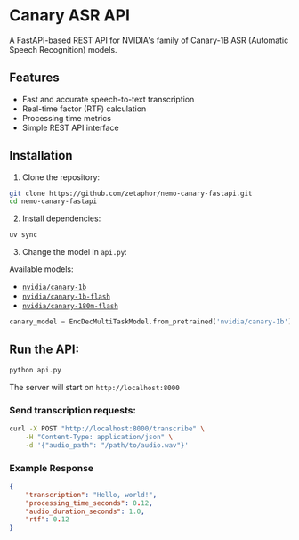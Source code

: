 # Canary ASR API

A FastAPI-based REST API for NVIDIA's family of Canary-1B ASR (Automatic Speech Recognition) models.

## Features

- Fast and accurate speech-to-text transcription
- Real-time factor (RTF) calculation
- Processing time metrics
- Simple REST API interface

## Installation

1. Clone the repository:

```bash
git clone https://github.com/zetaphor/nemo-canary-fastapi.git
cd nemo-canary-fastapi
```

2. Install dependencies:

```bash
uv sync
```

3. Change the model in `api.py`:

Available models:

- [`nvidia/canary-1b`](https://huggingface.co/nvidia/canary-1b)
- [`nvidia/canary-1b-flash`](https://huggingface.co/nvidia/canary-1b-flash)
- [`nvidia/canary-180m-flash`](https://huggingface.co/nvidia/canary-180m-flash)

```python
canary_model = EncDecMultiTaskModel.from_pretrained('nvidia/canary-1b')
```

## Run the API:

```bash
python api.py
```

The server will start on `http://localhost:8000`

### Send transcription requests:

```bash
curl -X POST "http://localhost:8000/transcribe" \
    -H "Content-Type: application/json" \
    -d '{"audio_path": "/path/to/audio.wav"}'
```

### Example Response

```json
{
    "transcription": "Hello, world!",
    "processing_time_seconds": 0.12,
    "audio_duration_seconds": 1.0,
    "rtf": 0.12
}
```